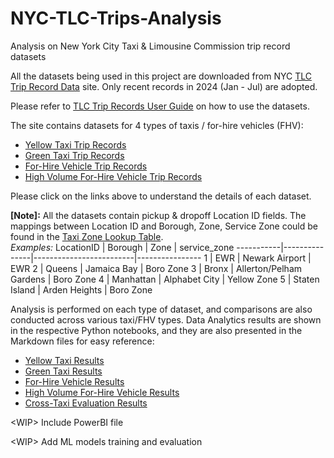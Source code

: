 # NYC-TLC-Trips-Analysis

Analysis on New York City Taxi &amp; Limousine Commission trip record datasets

All the datasets being used in this project are downloaded from NYC [TLC Trip Record Data](https://www.nyc.gov/site/tlc/about/tlc-trip-record-data.page) site. Only recent records in 2024 (Jan - Jul) are adopted.

Please refer to [TLC Trip Records User Guide](https://www.nyc.gov/assets/tlc/downloads/pdf/trip_record_user_guide.pdf) on how to use the datasets.

The site contains datasets for 4 types of taxis / for-hire vehicles (FHV):
- [Yellow Taxi Trip Records](dictionary/yellow_taxi.md)
- [Green Taxi Trip Records](dictionary/green_taxi.md)
- [For-Hire Vehicle Trip Records](dictionary/for_hire_vehicle.md)
- [High Volume For-Hire Vehicle Trip Records](dictionary/high_volume_for_hire_vehicle.md)

Please click on the links above to understand the details of each dataset.

**[Note]:** All the datasets contain pickup &amp; dropoff Location ID fields. The mappings between Location ID and Borough, Zone, Service Zone could be found in the [Taxi Zone Lookup Table](https://d37ci6vzurychx.cloudfront.net/misc/taxi_zone_lookup.csv).
<br>
*Examples:*
LocationID | Borough       | Zone                    | service_zone
-----------|---------------|-------------------------|----------------
1          | EWR           | Newark Airport          | EWR
2          | Queens        | Jamaica Bay             | Boro Zone
3          | Bronx         | Allerton/Pelham Gardens | Boro Zone
4          | Manhattan     | Alphabet City           | Yellow Zone
5          | Staten Island | Arden Heights           | Boro Zone

Analysis is performed on each type of dataset, and comparisons are also conducted across various taxi/FHV types. Data Analytics results are shown in the respective Python notebooks, and they are also presented in the Markdown files for easy reference:
- [Yellow Taxi Results](results/yellow_taxi_results.md)
- [Green Taxi Results](results/green_taxi_results.md)
- [For-Hire Vehicle Results](results/fhv_results.md)
- [High Volume For-Hire Vehicle Results](results/hv_fhv_results.md)
- [Cross-Taxi Evaluation Results]()

\<WIP\> Include PowerBI file

\<WIP\> Add ML models training and evaluation
